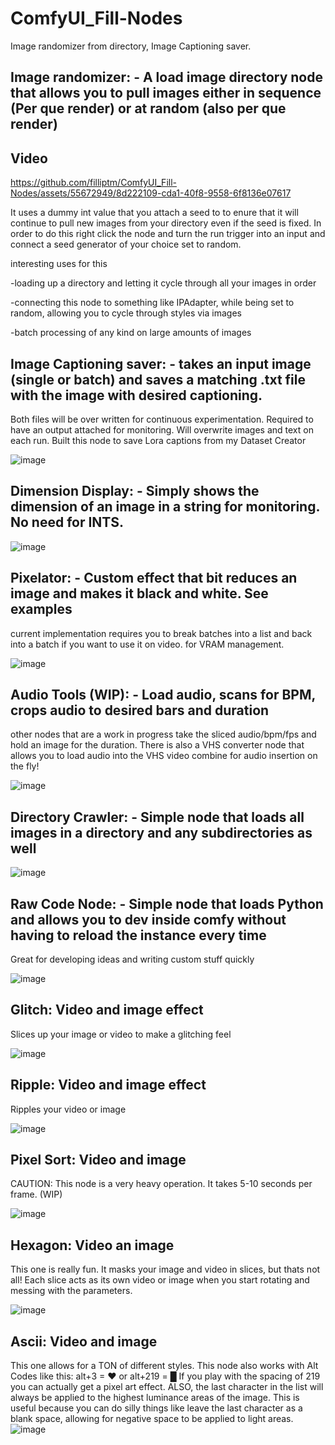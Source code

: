 # ComfyUI_Fill-Nodes

Image randomizer from directory, Image Captioning saver.

Image randomizer: - A load image directory node that allows you to pull images either in sequence (Per que render) or at random (also per que render)
-
## Video


https://github.com/filliptm/ComfyUI_Fill-Nodes/assets/55672949/8d222109-cda1-40f8-9558-6f8136e07617

It uses a dummy int value that you attach a seed to to enure that it will continue to pull new images from your directory even if the seed is fixed. In order to do this right click the node and turn the run trigger
into an input and connect a seed generator of your choice set to random.

interesting uses for this


  -loading up a directory and letting it cycle through all your images in order
  
  -connecting this node to something like IPAdapter, while being set to random, allowing you to cycle through styles via images
  
  -batch processing of any kind on large amounts of images

Image Captioning saver: - takes an input image (single or batch) and saves a matching .txt file with the image with desired captioning. 
-
Both files will be over written for continuous experimentation. Required to have an output attached for monitoring. Will overwrite images and text on each run. Built this node to save Lora captions from my Dataset Creator

![image](https://github.com/filliptm/ComfyUI_Fill-Nodes/assets/55672949/69ab3151-2e16-4b54-b9ae-17e4bf0f0157)

Dimension Display: - Simply shows the dimension of an image in a string for monitoring. No need for INTS.
-

![image](https://github.com/filliptm/ComfyUI_Fill-Nodes/assets/55672949/05286d8f-bf8b-4737-b2f8-635a14f42d7a)



Pixelator: - Custom effect that bit reduces an image and makes it black and white. See examples
-

current implementation requires you to break batches into a list and back into a batch if you want to use it on video. for VRAM management.

![image](https://github.com/filliptm/ComfyUI_Fill-Nodes/assets/55672949/6806e256-0f57-48eb-be96-02f880f68de0)


Audio Tools (WIP): - Load audio, scans for BPM, crops audio to desired bars and duration
-

other nodes that are a work in progress take the sliced audio/bpm/fps and hold an image for the duration.
There is also a VHS converter node that allows you to load audio into the VHS video combine for audio insertion on the fly!

![image](https://github.com/filliptm/ComfyUI_Fill-Nodes/assets/55672949/e1b642e2-29d7-442a-a657-a32ca0fac9c4)

Directory Crawler: - Simple node that loads all images in a directory and any subdirectories as well
-

![image](https://github.com/filliptm/ComfyUI_Fill-Nodes/assets/55672949/7f6862c7-60dc-4561-8b58-72b489903107)


Raw Code Node: - Simple node that loads Python and allows you to dev inside comfy without having to reload the instance every time
-
Great for developing ideas and writing custom stuff quickly


![image](https://github.com/filliptm/ComfyUI_Fill-Nodes/assets/55672949/db439865-e3c5-4e52-b37c-c3ba601c0840)

Glitch: Video and image effect 
-
Slices up your image or video to make a glitching feel

![image](https://github.com/filliptm/ComfyUI_Fill-Nodes/assets/55672949/b9bc2f82-19e3-4877-bb98-0801c4ceb96f)

Ripple: Video and image effect
-
Ripples your video or image

![image](https://github.com/filliptm/ComfyUI_Fill-Nodes/assets/55672949/660983b1-1090-400b-9c92-4e5d3a1eb2b6)

Pixel Sort: Video and image
-
CAUTION: This node is a very heavy operation. It takes 5-10 seconds per frame. (WIP)

![image](https://github.com/filliptm/ComfyUI_Fill-Nodes/assets/55672949/7ab1785a-fab7-4206-bf9b-fef48896b518)

Hexagon: Video an image
-
This one is really fun. It masks your image and video in slices, but thats not all! Each slice acts as its own video or image when you start rotating and messing with the parameters.

![image](https://github.com/filliptm/ComfyUI_Fill-Nodes/assets/55672949/06ddaae1-2c1e-41c0-af7f-d713f1bc6d91)

Ascii: Video and image
-
This one allows for a TON of different styles. This node also works with Alt Codes like this: alt+3 = ♥ or alt+219 = █
If you play with the spacing of 219 you can actually get a pixel art effect. ALSO, the last character in the list will always be applied to the highest luminance areas of the image. This is useful because you can do silly things like leave the last character as a blank space, allowing for negative space to be applied to light areas.
![image](https://github.com/filliptm/ComfyUI_Fill-Nodes/assets/55672949/57e56250-5504-4def-8c40-4a628050effc)




